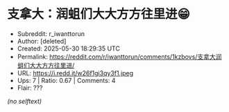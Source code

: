 # 支拿大：润蛆们大大方方往里进😁

- Subreddit: r_iwanttorun
- Author: [deleted]
- Created: 2025-05-30 18:29:35 UTC
- Permalink: https://reddit.com/r/iwanttorun/comments/1kzbovs/支拿大润蛆们大大方方往里进/
- URL: https://i.redd.it/w26f1gi3qy3f1.jpeg
- Ups: 7 | Ratio: 0.67 | Comments: 4
- Flair: ???

_(no selftext)_
